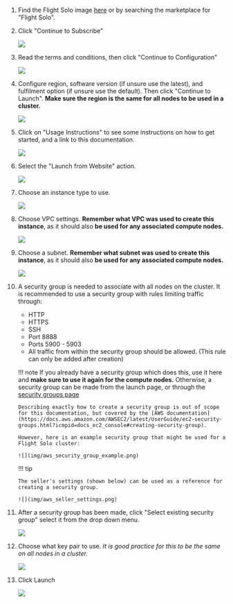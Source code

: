 
1. Find the Flight Solo image [here](https://alces-flight.com/solo/aws) or by searching the marketplace for "Flight Solo".

2. Click "Continue to Subscribe"

    ![](img/aws_continue_subscribe.png)

3. Read the terms and conditions, then click "Continue to Configuration"

    ![](img/aws_continue_configure.png)

4. Configure region, software version (if unsure use the latest), and fulfilment option (if unsure use the default). Then click "Continue to Launch". **Make sure the region is the same for all nodes to be used in a cluster.**

    ![](img/aws_continue_launch.png)

5. Click on "Usage Instructions" to see some instructions on how to get started, and a link to this documentation.

    ![](img/aws_launch_usage.png)


6. Select the "Launch from Website" action.

    ![](img/aws_launch_action.png)


7. Choose an instance type to use.

    ![](img/aws_instance_type.png)


8. Choose VPC settings. **Remember what VPC was used to create this instance**, as it should also **be used for any associated compute nodes.**

    ![](img/aws_vpc_settings.png)


9. Choose a subnet. **Remember what subnet was used to create this instance**, as it should also **be used for any associated compute nodes.**

    ![](img/aws_subnet_settings.png)

10. A security group is needed to associate with all nodes on the cluster. It is recommended to use a security group with rules limiting traffic through:

    - HTTP
    - HTTPS
    - SSH
    - Port 8888
    - Ports 5900 - 5903
    - All traffic from within the security group should be allowed. (This rule can only be added after creation)


    !!! note
         If you already have a security group which does this, use it here and **make sure to use it again for the compute nodes.** Otherwise, a security group can be made from the launch page, or through the [security groups page](https://eu-west-2.console.aws.amazon.com/ec2/home?region=eu-west-2#SecurityGroups:)

        Describing exactly how to create a security group is out of scope for this documentation, but covered by the [AWS documentation](https://docs.aws.amazon.com/AWSEC2/latest/UserGuide/ec2-security-groups.html?icmpid=docs_ec2_console#creating-security-group).

        However, here is an example security group that might be used for a Flight Solo cluster:

        ![](img/aws_security_group_example.png)

    !!! tip

        The seller's settings (shown below) can be used as a reference for creating a security group.

        ![](img/aws_seller_settings.png)

11. After a security group has been made, click "Select existing security group" select it from the drop down menu.

    ![](img/aws_security_group.png)

12. Choose what key pair to use. *It is good practice for this to be the same on all nodes in a cluster.*

    ![](img/aws_keypair_settings.png)

13. Click Launch

    ![](img/aws_login_launched.png)
